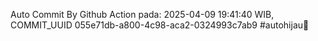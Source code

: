 Auto Commit By Github Action pada: 2025-04-09 19:41:40 WIB, COMMIT_UUID 055e71db-a800-4c98-aca2-0324993c7ab9 #autohijau🗿
